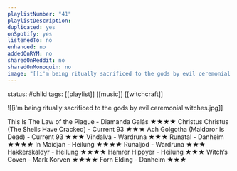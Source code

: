 ```yaml
---
playlistNumber: "41"
playlistDescription:
duplicated: yes
onSpotify: yes
listenedTo: no
enhanced: no
addedOnRYM: no
sharedOnReddit: no
sharedOnMonoquin: no
image: "[[i'm being ritually sacrificed to the gods by evil ceremonial witches.jpg]]"
---
```

status: #child 
tags: [[playlist]] [[music]] [[witchcraft]]

![[i'm being ritually sacrificed to the gods by evil ceremonial witches.jpg]]

This Is The Law of the Plague - Diamanda Galás ★★★★
Christus Christus (The Shells Have Cracked) - Current 93 ★★★
Ach Golgotha (Maldoror Is Dead) - Current 93 ★★★
Vindalva - Wardruna ★★★
Runatal - Danheim ★★★★
In Maidjan - Heilung ★★★★
Runaljod - Wardruna ★★★
Hakkerskaldyr - Heilung ★★★★
Hamrer Hippyer - Heilung ★★★
Witch’s Coven - Mark Korven ★★★★
Forn Elding - Danheim ★★★
